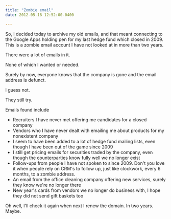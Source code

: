 ```yaml
---
title: "Zombie email"
date: 2012-05-18 12:52:00-0400

---
```


So, I decided today to archive my old emails, and that meant connecting to the Google Apps holding pen for my last hedge fund which closed in 2009. This is a zombie email account I have not looked at in more than two years.

There were a lot of emails in it.

None of which I wanted or needed.

Surely by now, everyone knows that the company is gone and the email address is defunct.

I guess not.

They still try.

Emails found include

* Recruiters I have never met offering me candidates for a closed company
* Vendors who I have never dealt with emailing me about products for my nonexistent company
* I seem to have been added to a lot of hedge fund mailing lists, even though I have been out of the game since 2009
* I still get pricing emails for securities traded by the company, even though the counterparties know fully well we no longer exist
* Follow-ups from people I have not spoken to since 2009. Don't you love it when people rely on CRM's to follow up, just like clockwork, every 6 months, to a zombie address.
* An email from the office cleaning company offering new services, surely they know we're no longer there
* New year's cards from vendors we no longer do business with, I hope they did not send gift baskets too

Oh well, I'll check it again when next I renew the domain. In two years. Maybe.
